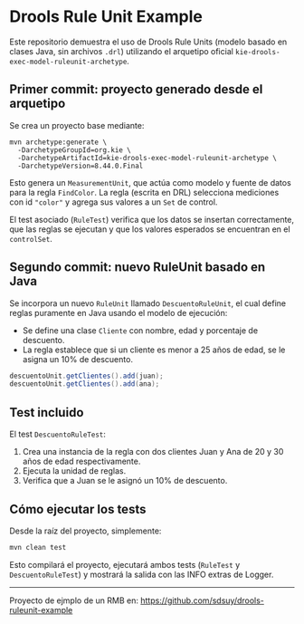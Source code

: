 # Drools Rule Unit Example

Este repositorio demuestra el uso de Drools Rule Units (modelo basado en clases Java, sin archivos `.drl`) utilizando el arquetipo oficial `kie-drools-exec-model-ruleunit-archetype`.

## Primer commit: proyecto generado desde el arquetipo

Se crea un proyecto base mediante:

```
mvn archetype:generate \
  -DarchetypeGroupId=org.kie \
  -DarchetypeArtifactId=kie-drools-exec-model-ruleunit-archetype \
  -DarchetypeVersion=8.44.0.Final
```

Esto genera un `MeasurementUnit`, que actúa como modelo y fuente de datos para la regla `FindColor`. La regla (escrita en DRL) selecciona mediciones con id `"color"` y agrega sus valores a un `Set` de control.

El test asociado (`RuleTest`) verifica que los datos se insertan correctamente, que las reglas se ejecutan y que los valores esperados se encuentran en el `controlSet`.

## Segundo commit: nuevo RuleUnit basado en Java

Se incorpora un nuevo `RuleUnit` llamado `DescuentoRuleUnit`, el cual define reglas puramente en Java usando el modelo de ejecución:

- Se define una clase `Cliente` con nombre, edad y porcentaje de descuento.
- La regla establece que si un cliente es menor a 25 años de edad, se le asigna un 10% de descuento.

```java
descuentoUnit.getClientes().add(juan);
descuentoUnit.getClientes().add(ana);
```

## Test incluido

El test `DescuentoRuleTest`:

1. Crea una instancia de la regla con dos clientes Juan y Ana de 20 y 30 años de edad respectivamente.
2. Ejecuta la unidad de reglas.
3. Verifica que a Juan se le asignó un 10% de descuento.

## Cómo ejecutar los tests

Desde la raíz del proyecto, simplemente:

```bash
mvn clean test
```

Esto compilará el proyecto, ejecutará ambos tests (`RuleTest` y `DescuentoRuleTest`) y mostrará la salida con las INFO extras de Logger.

---

Proyecto de ejmplo de un RMB en: https://github.com/sdsuy/drools-ruleunit-example
